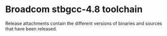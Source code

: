 Broadcom stbgcc-4.8 toolchain
=============================

Release attachments contain the different versions of binaries and sources
that have been released.
